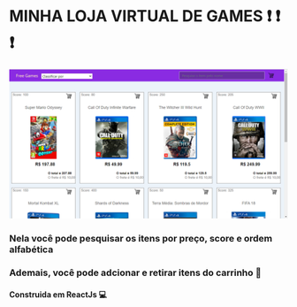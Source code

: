 # MINHA LOJA VIRTUAL DE GAMES :heavy_exclamation_mark: :heavy_exclamation_mark: :heavy_exclamation_mark:

![image](https://github.com/ter-9001/ecommercegames/blob/main/Screenshot_395.png?raw=true)

### Nela você pode pesquisar os itens por preço, score e ordem alfabética
### Ademais, você pode adcionar e retirar itens do carrinho :car:
#### Construida em ReactJs :computer:
